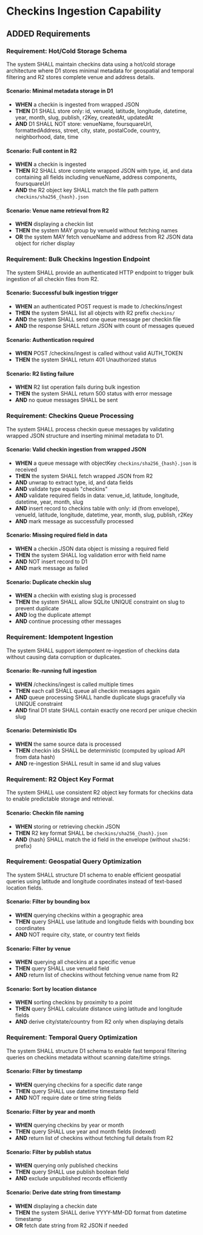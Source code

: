 # Checkins Ingestion Capability

## ADDED Requirements

### Requirement: Hot/Cold Storage Schema

The system SHALL maintain checkins data using a hot/cold storage architecture where D1 stores minimal metadata for geospatial and temporal filtering and R2 stores complete venue and address details.

#### Scenario: Minimal metadata storage in D1

- **WHEN** a checkin is ingested from wrapped JSON
- **THEN** D1 SHALL store only: id, venueId, latitude, longitude, datetime, year, month, slug, publish, r2Key, createdAt, updatedAt
- **AND** D1 SHALL NOT store: venueName, foursquareUrl, formattedAddress, street, city, state, postalCode, country, neighborhood, date, time

#### Scenario: Full content in R2

- **WHEN** a checkin is ingested
- **THEN** R2 SHALL store complete wrapped JSON with type, id, and data containing all fields including venueName, address components, foursquareUrl
- **AND** the R2 object key SHALL match the file path pattern `checkins/sha256_{hash}.json`

#### Scenario: Venue name retrieval from R2

- **WHEN** displaying a checkin list
- **THEN** the system MAY group by venueId without fetching names
- **OR** the system MAY fetch venueName and address from R2 JSON data object for richer display

### Requirement: Bulk Checkins Ingestion Endpoint

The system SHALL provide an authenticated HTTP endpoint to trigger bulk ingestion of all checkin files from R2.

#### Scenario: Successful bulk ingestion trigger

- **WHEN** an authenticated POST request is made to /checkins/ingest
- **THEN** the system SHALL list all objects with R2 prefix `checkins/`
- **AND** the system SHALL send one queue message per checkin file
- **AND** the response SHALL return JSON with count of messages queued

#### Scenario: Authentication required

- **WHEN** POST /checkins/ingest is called without valid AUTH_TOKEN
- **THEN** the system SHALL return 401 Unauthorized status

#### Scenario: R2 listing failure

- **WHEN** R2 list operation fails during bulk ingestion
- **THEN** the system SHALL return 500 status with error message
- **AND** no queue messages SHALL be sent

### Requirement: Checkins Queue Processing

The system SHALL process checkin queue messages by validating wrapped JSON structure and inserting minimal metadata to D1.

#### Scenario: Valid checkin ingestion from wrapped JSON

- **WHEN** a queue message with objectKey `checkins/sha256_{hash}.json` is received
- **THEN** the system SHALL fetch wrapped JSON from R2
- **AND** unwrap to extract type, id, and data fields
- **AND** validate type equals "checkins"
- **AND** validate required fields in data: venue_id, latitude, longitude, datetime, year, month, slug
- **AND** insert record to checkins table with only: id (from envelope), venueId, latitude, longitude, datetime, year, month, slug, publish, r2Key
- **AND** mark message as successfully processed

#### Scenario: Missing required field in data

- **WHEN** a checkin JSON data object is missing a required field
- **THEN** the system SHALL log validation error with field name
- **AND** NOT insert record to D1
- **AND** mark message as failed

#### Scenario: Duplicate checkin slug

- **WHEN** a checkin with existing slug is processed
- **THEN** the system SHALL allow SQLite UNIQUE constraint on slug to prevent duplicate
- **AND** log the duplicate attempt
- **AND** continue processing other messages

### Requirement: Idempotent Ingestion

The system SHALL support idempotent re-ingestion of checkins data without causing data corruption or duplicates.

#### Scenario: Re-running full ingestion

- **WHEN** /checkins/ingest is called multiple times
- **THEN** each call SHALL queue all checkin messages again
- **AND** queue processing SHALL handle duplicate slugs gracefully via UNIQUE constraint
- **AND** final D1 state SHALL contain exactly one record per unique checkin slug

#### Scenario: Deterministic IDs

- **WHEN** the same source data is processed
- **THEN** checkin ids SHALL be deterministic (computed by upload API from data hash)
- **AND** re-ingestion SHALL result in same id and slug values

### Requirement: R2 Object Key Format

The system SHALL use consistent R2 object key formats for checkins data to enable predictable storage and retrieval.

#### Scenario: Checkin file naming

- **WHEN** storing or retrieving checkin JSON
- **THEN** R2 key format SHALL be `checkins/sha256_{hash}.json`
- **AND** {hash} SHALL match the id field in the envelope (without `sha256:` prefix)

### Requirement: Geospatial Query Optimization

The system SHALL structure D1 schema to enable efficient geospatial queries using latitude and longitude coordinates instead of text-based location fields.

#### Scenario: Filter by bounding box

- **WHEN** querying checkins within a geographic area
- **THEN** query SHALL use latitude and longitude fields with bounding box coordinates
- **AND** NOT require city, state, or country text fields

#### Scenario: Filter by venue

- **WHEN** querying all checkins at a specific venue
- **THEN** query SHALL use venueId field
- **AND** return list of checkins without fetching venue name from R2

#### Scenario: Sort by location distance

- **WHEN** sorting checkins by proximity to a point
- **THEN** query SHALL calculate distance using latitude and longitude fields
- **AND** derive city/state/country from R2 only when displaying details

### Requirement: Temporal Query Optimization

The system SHALL structure D1 schema to enable fast temporal filtering queries on checkins metadata without scanning date/time strings.

#### Scenario: Filter by timestamp

- **WHEN** querying checkins for a specific date range
- **THEN** query SHALL use datetime timestamp field
- **AND** NOT require date or time string fields

#### Scenario: Filter by year and month

- **WHEN** querying checkins by year or month
- **THEN** query SHALL use year and month fields (indexed)
- **AND** return list of checkins without fetching full details from R2

#### Scenario: Filter by publish status

- **WHEN** querying only published checkins
- **THEN** query SHALL use publish boolean field
- **AND** exclude unpublished records efficiently

#### Scenario: Derive date string from timestamp

- **WHEN** displaying a checkin date
- **THEN** the system SHALL derive YYYY-MM-DD format from datetime timestamp
- **OR** fetch date string from R2 JSON if needed
